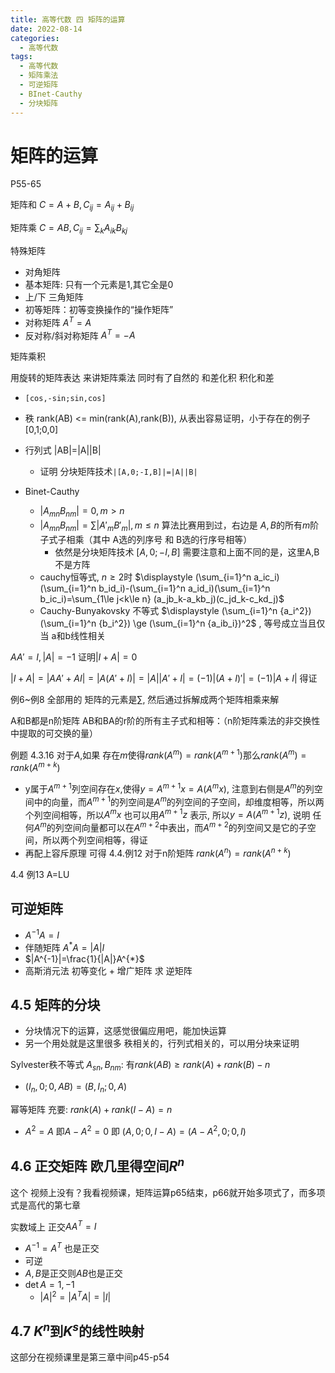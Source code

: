 ```yaml
---
title: 高等代数 四 矩阵的运算
date: 2022-08-14
categories:
  - 高等代数
tags:
  - 高等代数
  - 矩阵乘法
  - 可逆矩阵
  - BInet-Cauthy
  - 分块矩阵
---
```


# 矩阵的运算

P55-65

矩阵和 $C=A+B, C_{ij}=A_{ij}+B_{ij}$

矩阵乘 $C=AB, C_{ij}=\sum_{k} A_{ik}B_{kj}$

<!--more-->

特殊矩阵
- 对角矩阵
- 基本矩阵: 只有一个元素是1,其它全是0
- 上/下 三角矩阵
- 初等矩阵：初等变换操作的“操作矩阵”
- 对称矩阵 $A^T = A$
- 反对称/斜对称矩阵 $A^T=-A$

矩阵乘积

用旋转的矩阵表达 来讲矩阵乘法 同时有了自然的 和差化积 积化和差
- `[cos,-sin;sin,cos]`


- 秩 rank(AB) <= min(rank(A),rank(B)), 从表出容易证明，小于存在的例子 [0,1;0,0]
- 行列式 |AB|=|A||B| 
	- 证明 分块矩阵技术`|[A,0;-I,B]|=|A||B|`
- Binet-Cauthy
	- $|A_{mn}B_{nm}| = 0, m > n$
	- $|A_{mn}B_{nm}| = \sum |A'_{m}B'_{m}|, m \le n$ 算法比赛用到过，右边是 $A,B$的所有$m$阶子式子相乘（其中 A选的列序号 和 B选的行序号相等）
		- 依然是分块矩阵技术 $[A,0;-I,B]$ 需要注意和上面不同的是，这里A,B不是方阵
	- cauchy恒等式, $n\ge 2$时 $\displaystyle (\sum_{i=1}^n a_ic_i)(\sum_{i=1}^n b_id_i)-(\sum_{i=1}^n a_id_i)(\sum_{i=1}^n b_ic_i)=\sum_{1\le j<k\le n} (a_jb_k-a_kb_j)(c_jd_k-c_kd_j)$
	- Cauchy-Bunyakovsky 不等式 $\displaystyle (\sum_{i=1}^n {a_i^2})(\sum_{i=1}^n {b_i^2}) \ge (\sum_{i=1}^n {a_ib_i})^2$ , 等号成立当且仅当 a和b线性相关

$AA'=I,|A|=-1$ 证明$|I+A|=0$

$|I+A|=|AA'+AI|=|A(A'+I)|=|A||A'+I|=(-1)|(A+I)'|=(-1)|A+I|$ 得证

例6~例8 全部用的 矩阵的元素是$\sum$, 然后通过拆解成两个矩阵相乘来解

A和B都是n阶矩阵 AB和BA的r阶的所有主子式和相等：（n阶矩阵乘法的非交换性中提取的可交换的量）

例题 4.3.16 对于$A$,如果 存在$m$使得$rank(A^m)=rank(A^{m+1})$那么$rank(A^m)=rank(A^{m+k})$
- y属于$A^{m+1}$列空间存在$x$,使得$y=A^{m+1}x=A(A^{m}x)$, 注意到右侧是$A^m$的列空间中的向量，而$A^{m+1}$的列空间是$A^m$的列空间的子空间，却维度相等，所以两个列空间相等，所以$A^mx$ 也可以用$A^{m+1}z$ 表示, 所以$y=A(A^{m+1}z)$, 说明 任何$A^m$的列空间向量都可以在$A^{m+2}$中表出，而$A^{m+2}$的列空间又是它的子空间，所以两个列空间相等，得证
- 再配上容斥原理 可得 4.4.例12 对于n阶矩阵 $rank(A^n)=rank(A^{n+k})$

4.4 例13 A=LU

## 可逆矩阵

- $A^{-1}A=I$
- 伴随矩阵 $A^{*}A=|A|I$
- $|A^{-1}|=\frac{1}{|A|}A^{*}$
- 高斯消元法 初等变化 + 增广矩阵 求 逆矩阵

## 4.5 矩阵的分块

- 分块情况下的运算，这感觉很偏应用吧，能加快运算
- 另一个用处就是这里很多 秩相关的，行列式相关的，可以用分块来证明

Sylvester秩不等式  $A_{sn},B_{nm}$: 有$rank(AB)\ge rank(A)+rank(B)-n$
- $(I_n,0;0,AB)=(B,I_n;0,A)$

幂等矩阵 充要: $rank(A)+rank(I-A)=n$
- $A^2=A$ 即$A-A^2=0$ 即 $(A,0;0,I-A)=(A-A^2,0;0,I)$ 



## 4.6 正交矩阵 欧几里得空间$R^n$

这个 视频上没有？我看视频课，矩阵运算p65结束，p66就开始多项式了，而多项式是高代的第七章

实数域上 正交$AA^T=I$
- $A^{-1}=A^T$ 也是正交
- 可逆
- $A,B$是正交则$AB$也是正交
- $\det A= 1,-1$
	- $|A|^2=|A^TA|=|I|$

## 4.7 $K^n$到$K^s$的线性映射

这部分在视频课里是第三章中间p45-p54



